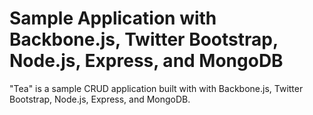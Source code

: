 # Sample Application with Backbone.js, Twitter Bootstrap, Node.js, Express, and MongoDB #

"Tea" is a sample CRUD application built with with Backbone.js, Twitter Bootstrap, Node.js, Express, and MongoDB.